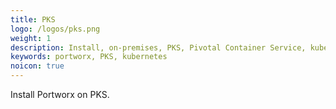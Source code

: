```yaml
---
title: PKS
logo: /logos/pks.png
weight: 1
description: Install, on-premises, PKS, Pivotal Container Service, kubernetes, k8s, air gapped
keywords: portworx, PKS, kubernetes
noicon: true
---
```


Install Portworx on PKS.
